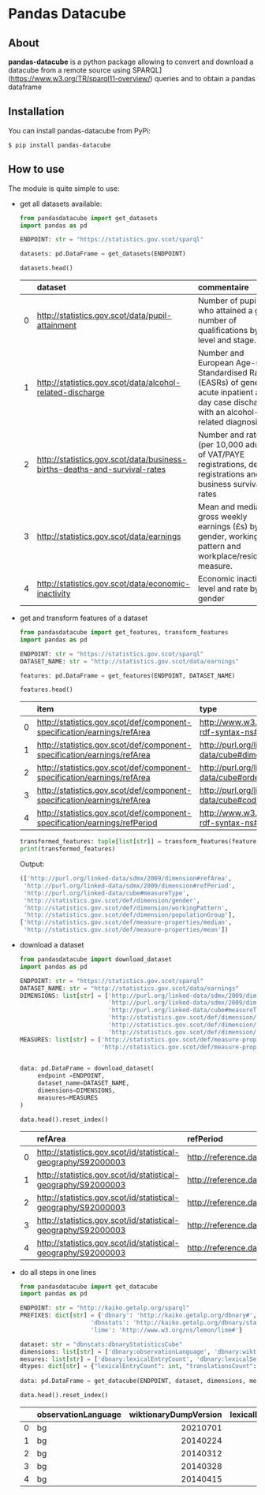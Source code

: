 Pandas Datacube
======

## About

**pandas-datacube** is a python package allowing to convert and download a datacube from a remote source using
SPARQL](https://www.w3.org/TR/sparql11-overview/) queries and to obtain a pandas dataframe

## Installation

You can install pandas-datacube from PyPi:

```
$ pip install pandas-datacube
```

## How to use

The module is quite simple to use:

- get all datasets available:
   ```python
   from pandasdatacube import get_datasets
   import pandas as pd 
  
   ENDPOINT: str = "https://statistics.gov.scot/sparql"
   
   datasets: pd.DataFrame = get_datasets(ENDPOINT)
 
   datasets.head()
   ```
    |    | dataset                                                                   | commentaire |
    |---:|:--------------------------------------------------------------------------|:---------------------------------------------------------------------------------------------------------------------------------------------|
    |  0 | http://statistics.gov.scot/data/pupil-attainment                          | Number of pupils who attained a given number of qualifications by level and stage.                                                           |
    |  1 | http://statistics.gov.scot/data/alcohol-related-discharge                 | Number and European Age-sex Standardised Rates (EASRs) of general acute inpatient and day case discharges with an alcohol-related diagnosis. |
    |  2 | http://statistics.gov.scot/data/business-births-deaths-and-survival-rates | Number and rate (per 10,000 adults) of VAT/PAYE registrations, de-registrations and business survival rates                                  |
    |  3 | http://statistics.gov.scot/data/earnings                                  | Mean and median gross weekly earnings (£s) by gender, working pattern and workplace/residence measure.                                       |
    |  4 | http://statistics.gov.scot/data/economic-inactivity                       | Economic inactivity level and rate by gender|

- get and transform features of a dataset
   ```python
   from pandasdatacube import get_features, transform_features
   import pandas as pd

   ENDPOINT: str = "https://statistics.gov.scot/sparql"
   DATASET_NAME: str = "http://statistics.gov.scot/data/earnings"

   features: pd.DataFrame = get_features(ENDPOINT, DATASET_NAME)
   
   features.head()
   ```
    |    | item                                                                      | type                                            | property |
    |---:|:--------------------------------------------------------------------------|:------------------------------------------------|:----------------------------------------------------------|
    |  0 | http://statistics.gov.scot/def/component-specification/earnings/refArea   | http://www.w3.org/1999/02/22-rdf-syntax-ns#type | http://purl.org/linked-data/cube#ComponentSpecification   |
    |  1 | http://statistics.gov.scot/def/component-specification/earnings/refArea   | http://purl.org/linked-data/cube#dimension      | http://purl.org/linked-data/sdmx/2009/dimension#refArea   |
    |  2 | http://statistics.gov.scot/def/component-specification/earnings/refArea   | http://purl.org/linked-data/cube#order          | 1                                                         |
    |  3 | http://statistics.gov.scot/def/component-specification/earnings/refArea   | http://purl.org/linked-data/cube#codeList       | http://statistics.gov.scot/def/code-list/earnings/refArea |
    |  4 | http://statistics.gov.scot/def/component-specification/earnings/refPeriod | http://www.w3.org/1999/02/22-rdf-syntax-ns#type | http://purl.org/linked-data/cube#ComponentSpecification   |

   ```python
   transformed_features: tuple[list[str]] = transform_features(features)
   print(transformed_features)
  ```
  Output:
  ```python
  (['http://purl.org/linked-data/sdmx/2009/dimension#refArea',
   'http://purl.org/linked-data/sdmx/2009/dimension#refPeriod',
   'http://purl.org/linked-data/cube#measureType',
   'http://statistics.gov.scot/def/dimension/gender',
   'http://statistics.gov.scot/def/dimension/workingPattern', 
   'http://statistics.gov.scot/def/dimension/populationGroup'],
  ['http://statistics.gov.scot/def/measure-properties/median',
   'http://statistics.gov.scot/def/measure-properties/mean'])
  ```

- download a dataset

  ```python
  from pandasdatacube import download_dataset
  import pandas as pd
  
  ENDPOINT: str = "https://statistics.gov.scot/sparql"
  DATASET_NAME: str = "http://statistics.gov.scot/data/earnings"
  DIMENSIONS: list[str] = ['http://purl.org/linked-data/sdmx/2009/dimension#refArea',
                           'http://purl.org/linked-data/sdmx/2009/dimension#refPeriod',
                           'http://purl.org/linked-data/cube#measureType',
                           'http://statistics.gov.scot/def/dimension/gender',
                           'http://statistics.gov.scot/def/dimension/workingPattern', 
                           'http://statistics.gov.scot/def/dimension/populationGroup']
  MEASURES: list[str] = ['http://statistics.gov.scot/def/measure-properties/median',
                         'http://statistics.gov.scot/def/measure-properties/mean']
                      
  
  data: pd.DataFrame = download_dataset(
       endpoint =ENDPOINT,
       dataset_name=DATASET_NAME,
       dimensions=DIMENSIONS,
       measures=MEASURES
  )
  
  data.head().reset_index()
  ```
    |    | refArea                                                       | refPeriod                                 | measureType | gender                                               | workingPattern                                                   | populationGroup |   median |   mean |
    |---:|:--------------------------------------------------------------|:------------------------------------------|:---------------------------------------------------------|:-----------------------------------------------------|:-----------------------------------------------------------------|:------------------------------------------------------------------------|---------:|-------:|
    |  0 | http://statistics.gov.scot/id/statistical-geography/S92000003 | http://reference.data.gov.uk/id/year/1997 | http://statistics.gov.scot/def/measure-properties/median | http://statistics.gov.scot/def/concept/gender/male   | http://statistics.gov.scot/def/concept/working-pattern/full-time | http://statistics.gov.scot/def/concept/population-group/workplace-based |    340.8 |        |
    |  1 | http://statistics.gov.scot/id/statistical-geography/S92000003 | http://reference.data.gov.uk/id/year/1997 | http://statistics.gov.scot/def/measure-properties/mean   | http://statistics.gov.scot/def/concept/gender/male   | http://statistics.gov.scot/def/concept/working-pattern/full-time | http://statistics.gov.scot/def/concept/population-group/workplace-based |          |  387.1 |
    |  2 | http://statistics.gov.scot/id/statistical-geography/S92000003 | http://reference.data.gov.uk/id/year/1997 | http://statistics.gov.scot/def/measure-properties/median | http://statistics.gov.scot/def/concept/gender/male   | http://statistics.gov.scot/def/concept/working-pattern/part-time | http://statistics.gov.scot/def/concept/population-group/workplace-based |     80   |        |
    |  3 | http://statistics.gov.scot/id/statistical-geography/S92000003 | http://reference.data.gov.uk/id/year/1997 | http://statistics.gov.scot/def/measure-properties/mean   | http://statistics.gov.scot/def/concept/gender/male   | http://statistics.gov.scot/def/concept/working-pattern/part-time | http://statistics.gov.scot/def/concept/population-group/workplace-based |          |  110.9 |
    |  4 | http://statistics.gov.scot/id/statistical-geography/S92000003 | http://reference.data.gov.uk/id/year/1997 | http://statistics.gov.scot/def/measure-properties/median | http://statistics.gov.scot/def/concept/gender/female | http://statistics.gov.scot/def/concept/working-pattern/full-time | http://statistics.gov.scot/def/concept/population-group/workplace-based |    247   |        |

- do all steps in one lines

  ```python
  from pandasdatacube import get_datacube
  import pandas as pd
  
  ENDPOINT: str = "http://kaiko.getalp.org/sparql"
  PREFIXES: dict[str] = {'dbnary': 'http://kaiko.getalp.org/dbnary#',
                      'dbnstats': 'http://kaiko.getalp.org/dbnary/statistics/',
                      'lime': 'http://www.w3.org/ns/lemon/lime#'}
  
  dataset: str = "dbnstats:dbnaryStatisticsCube"
  dimensions: list[str] = ['dbnary:observationLanguage', 'dbnary:wiktionaryDumpVersion']
  mesures: list[str] = ['dbnary:lexicalEntryCount', 'dbnary:lexicalSenseCount', 'dbnary:pageCount', 'dbnary:translationsCount']
  dtypes: dict[str] = {"lexicalEntryCount": int, "translationsCount": int, "lexicalSenseCount": int, "pageCount": int}
   
  data: pd.DataFrame = get_datacube(ENDPOINT, dataset, dimensions, mesures, dtypes, PREFIXES)

  data.head().reset_index()
  ```
    |    | observationLanguage   |   wiktionaryDumpVersion |   lexicalEntryCount |   lexicalSenseCount |   pageCount |   translationsCount |
    |---:|:----------------------|------------------------:|--------------------:|--------------------:|------------:|--------------------:|
    |  0 | bg                    |                20210701 |               18626 |               18420 |       27050 |               18086 |
    |  1 | bg                    |                20140224 |               18831 |               18798 |       27071 |               13888 |
    |  2 | bg                    |                20140312 |               18829 |               18796 |       27068 |               13895 |
    |  3 | bg                    |                20140328 |               18828 |               18795 |       27072 |               13909 |
    |  4 | bg                    |                20140415 |               18822 |               18294 |       27068 |               13920 |
    

